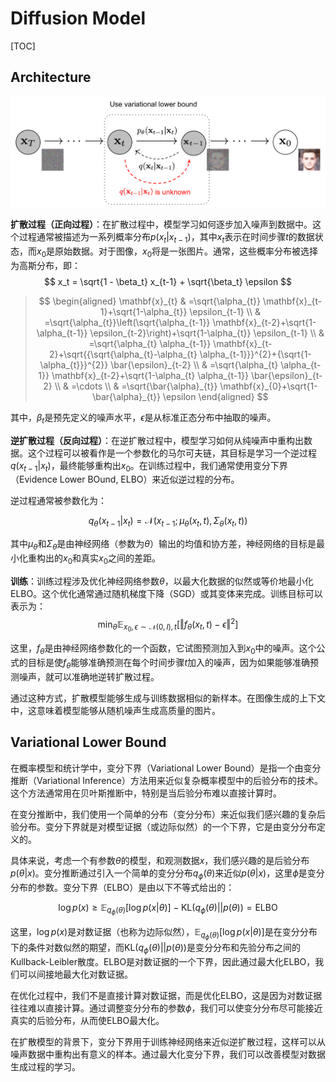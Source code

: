 # Diffusion Model

[TOC]

## Architecture

![img](./assets/DDPM.png)

**扩散过程（正向过程）**：在扩散过程中，模型学习如何逐步加入噪声到数据中。这个过程通常被描述为一系列概率分布$p(x_{t}|x_{t-1})$，其中$x_t$表示在时间步骤$t$的数据状态，而$x_0$是原始数据。对于图像，$x_0$将是一张图片。通常，这些概率分布被选择为高斯分布，即：
$$
x_t = \sqrt{1 - \beta_t} x_{t-1} + \sqrt{\beta_t} \epsilon
$$

> $$
> \begin{aligned}
> \mathbf{x}_{t} & =\sqrt{\alpha_{t}} \mathbf{x}_{t-1}+\sqrt{1-\alpha_{t}} \epsilon_{t-1} \\
> & =\sqrt{\alpha_{t}}\left(\sqrt{\alpha_{t-1}} \mathbf{x}_{t-2}+\sqrt{1-\alpha_{t-1}} \epsilon_{t-2}\right)+\sqrt{1-\alpha_{t}} \epsilon_{t-1} \\
> & =\sqrt{\alpha_{t} \alpha_{t-1}} \mathbf{x}_{t-2}+\sqrt{{\sqrt{\alpha_{t}-\alpha_{t} \alpha_{t-1}}}^{2}+{\sqrt{1-\alpha_{t}}}^{2}} \bar{\epsilon}_{t-2} \\
> & =\sqrt{\alpha_{t} \alpha_{t-1}} \mathbf{x}_{t-2}+\sqrt{1-\alpha_{t} \alpha_{t-1}} \bar{\epsilon}_{t-2} \\
> & =\cdots \\
> & =\sqrt{\bar{\alpha}_{t}} \mathbf{x}_{0}+\sqrt{1-\bar{\alpha}_{t}} \epsilon
> \end{aligned}
> $$
>
> 

其中，$\beta_t$是预先定义的噪声水平，$\epsilon$是从标准正态分布中抽取的噪声。

**逆扩散过程（反向过程）**：在逆扩散过程中，模型学习如何从纯噪声中重构出数据。这个过程可以被看作是一个参数化的马尔可夫链，其目标是学习一个逆过程$q(x_{t-1}|x_t)$，最终能够重构出$x_0$。在训练过程中，我们通常使用变分下界（Evidence Lower BOund, ELBO）来近似逆过程的分布。

逆过程通常被参数化为：

$$
q_\theta(x_{t-1}|x_t) = \mathcal{N}(x_{t-1}; \mu_\theta(x_t, t), \Sigma_\theta(x_t, t))
$$

其中$\mu_\theta$和$\Sigma_\theta$是由神经网络（参数为$\theta$）输出的均值和协方差，神经网络的目标是最小化重构出的$x_0$和真实$x_0$之间的差距。

**训练**：训练过程涉及优化神经网络参数$\theta$，以最大化数据的似然或等价地最小化ELBO。这个优化通常通过随机梯度下降（SGD）或其变体来完成。训练目标可以表示为：
$$
\min_\theta \mathbb{E}_{x_0, \epsilon \sim \mathcal{N}(0,I), t} \left[ \Vert f_\theta(x_t, t) - \epsilon \Vert^2 \right]
$$

这里，$f_\theta$是由神经网络参数化的一个函数，它试图预测加入到$x_0$中的噪声。这个公式的目标是使$f_\theta$能够准确预测在每个时间步骤$t$加入的噪声，因为如果能够准确预测噪声，就可以准确地逆转扩散过程。

通过这种方式，扩散模型能够生成与训练数据相似的新样本。在图像生成的上下文中，这意味着模型能够从随机噪声生成高质量的图片。

## Variational Lower Bound

在概率模型和统计学中，变分下界（Variational Lower Bound）是指一个由变分推断（Variational Inference）方法用来近似复杂概率模型中的后验分布的技术。这个方法通常用在贝叶斯推断中，特别是当后验分布难以直接计算时。

在变分推断中，我们使用一个简单的分布（变分分布）来近似我们感兴趣的复杂后验分布。变分下界就是对模型证据（或边际似然）的一个下界，它是由变分分布定义的。

具体来说，考虑一个有参数$\theta$的模型，和观测数据$x$，我们感兴趣的是后验分布$p(\theta|x)$。变分推断通过引入一个简单的变分分布$q_\phi(\theta)$来近似$p(\theta|x)$，这里$\phi$是变分分布的参数。变分下界（ELBO）是由以下不等式给出的：

$$
\log p(x) \geq \mathbb{E}_{q_\phi(\theta)}[\log p(x|\theta)] - \text{KL}(q_\phi(\theta) || p(\theta)) = \text{ELBO}
$$


这里，$\log p(x)$是对数证据（也称为边际似然），$\mathbb{E}_{q_\phi(\theta)}[\log p(x|\theta)]$是在变分分布下的条件对数似然的期望，而$\text{KL}(q_\phi(\theta) || p(\theta))$是变分分布和先验分布之间的Kullback-Leibler散度。ELBO是对数证据的一个下界，因此通过最大化ELBO，我们可以间接地最大化对数证据。

在优化过程中，我们不是直接计算对数证据，而是优化ELBO，这是因为对数证据往往难以直接计算。通过调整变分分布的参数$\phi$，我们可以使变分分布尽可能接近真实的后验分布，从而使ELBO最大化。

在扩散模型的背景下，变分下界用于训练神经网络来近似逆扩散过程，这样可以从噪声数据中重构出有意义的样本。通过最大化变分下界，我们可以改善模型对数据生成过程的学习。